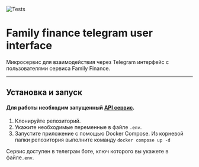 ![Tests](https://github.com/ivanov-dv/ff2_telegram_ui/actions/workflows/main.yml/badge.svg)

# Family finance telegram user interface

Микросервис для взаимодействия через Telegram интерфейс с пользователями сервиса Family Finance.
***

## Установка и запуск
#### Для работы необходим запущенный [API сервис](https://github.com/ivanov-dv/family_finances_2).
1. Клонируйте репозиторий.
2. Укажите необходимые переменные в файле `.env`.
3. Запустите приложение с помощью Docker Compose. 
Из корневой папки репозитория выполните команду `docker compose up -d`

Сервис доступен в телеграм боте, ключ которого вы укажете в файле`.env`.
